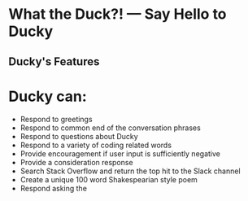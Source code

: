 # What the Duck?! — Say Hello to Ducky

## Ducky's Features

# Ducky can:

- Respond to greetings
- Respond to common end of the conversation phrases
- Respond to questions about Ducky
- Respond to a variety of coding related words
- Provide encouragement if user input is sufficiently negative
- Provide a consideration response 
- Search Stack Overflow and return the top hit to the Slack channel
- Create a unique 100 word Shakespearian style poem
- Respond asking the
